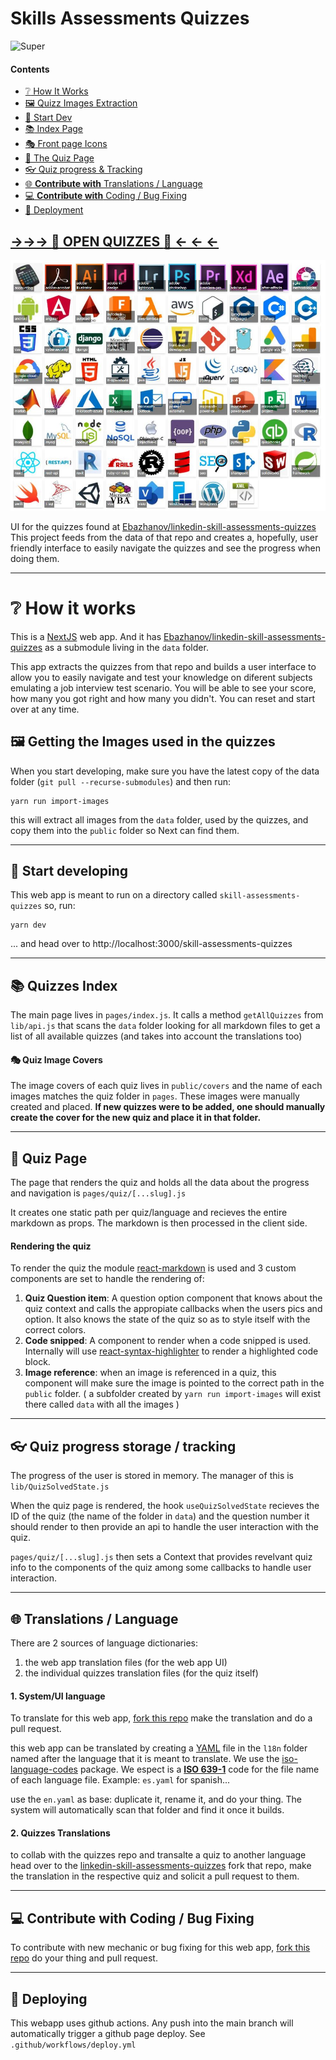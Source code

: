# Skills Assessments Quizzes 
![Super](https://img.shields.io/badge/Super-Awesome-green)

#### Contents
 - [:grey_question: How It Works](#how-it-works) 
 - [:framed_picture: Quizz Images Extraction](#imgs-extract) 
 - [:hammer: Start Dev](#dev-start) 
 - [:books: Index Page](#home-dev) 
 - [:performing_arts: Front page Icons](#covers) 
 - [:scroll: The Quiz Page](#quiz) 
 - [:eyeglasses: Quiz progress & Tracking](#tracking) 
 - [:globe_with_meridians: **Contribute with** Translations / Language](#translations)
 - [:computer: **Contribute with** Coding / Bug Fixing](#contribute)
 - [:rocket: Deployment](#deploy) 


## [→→→ **:open_book: OPEN QUIZZES :open_book:** ← ← ← ](https://bandinopla.github.io/skill-assessments-quizzes/)

![Quizzes on Many Topics](cover.jpg)

UI for the quizzes found at [Ebazhanov/linkedin-skill-assessments-quizzes](https://github.com/Ebazhanov/linkedin-skill-assessments-quizzes/)
This project feeds from the data of that repo and creates a, hopefully, user friendly interface to easily navigate the quizzes and see the progress when doing them.

---
# :grey_question: How it works
This is a [NextJS](https://nextjs.org/) web app. And it has [Ebazhanov/linkedin-skill-assessments-quizzes](https://github.com/Ebazhanov/linkedin-skill-assessments-quizzes/) as a submodule living in the `data` folder. 

This app extracts the quizzes from that repo and builds a user interface to allow you to easily navigate and test your knowledge on diferent subjects emulating a job interview test scenario. You will be able to see your score, how many you got right and how many you didn't. You can reset and start over at any time.


## <a id="imgs-extract"></a>:framed_picture: Getting the Images used in the quizzes

When you start developing, make sure you have the latest copy of the data folder (`git pull --recurse-submodules`) and then run:

```
yarn run import-images
```

this will extract all images from the `data` folder, used by the quizzes, and copy them into the `public` folder so Next can find them.

---
## <a id="dev-start"></a>:hammer: Start developing
This web app is meant to run on a directory called `skill-assessments-quizzes` so, run:
```
yarn dev
```
... and head over to http://localhost:3000/skill-assessments-quizzes

---
## <a id="home-dev"></a>:books: Quizzes Index
The main page lives in `pages/index.js`. It calls a method `getAllQuizzes` from `lib/api.js` that scans the `data` folder looking for all markdown files to get a list of all available quizzes (and takes into account the translations too)

#### <a id="covers"></a>:performing_arts: Quiz Image Covers
The image covers of each quiz lives in `public/covers` and the name of each images matches the quiz folder in `pages`. These images were manually created and placed. **If new quizzes were to be added, one should manually create the cover for the new quiz and place it in that folder.**

---
## <a id="quiz"></a>:scroll: Quiz Page
The page that renders the quiz and holds all the data about the progress and navigation is `pages/quiz/[...slug].js`

It creates one static path per quiz/language and recieves the entire markdown as props. The markdown is then processed in the client side.

#### Rendering the quiz
To render the quiz the module [react-markdown](https://www.npmjs.com/package/react-markdown) is used and 3 custom components are set to handle the rendering of:
1. **Quiz Question item**: A question option component that knows about the quiz context and calls the appropiate callbacks when the users pics and option. It also knows the state of the quiz so as to style itself with the correct colors.
2. **Code snipped**: A component to render when a code snipped is used. Internally will use [react-syntax-highlighter](https://www.npmjs.com/package/react-syntax-highlighter) to render a highlighted code block.
3. **Image reference**: when an image is referenced in a quiz, this component will make sure the image is pointed to the correct path in the `public` folder. ( a subfolder created by `yarn run import-images` will exist there called `data` with all the images )

---
## <a id="tracking"></a>:eyeglasses: Quiz progress storage / tracking
The progress of the user is stored in memory. The manager of this is `lib/QuizSolvedState.js`

When the quiz page is rendered, the hook `useQuizSolvedState` recieves the ID of the quiz (the name of the folder in `data`) and the question number it should render to then provide an api to handle the user interaction with the quiz. 

`pages/quiz/[...slug].js` then sets a Context that provides revelvant quiz info to the components of the quiz among some callbacks to handle user interaction.

---
## <a id="translations"></a>:globe_with_meridians: Translations / Language
There are 2 sources of language dictionaries:
1. the web app translation files (for the web app UI)
2. the individual quizzes translation files (for the quiz itself)

#### 1. System/UI language
To translate for this web app, [fork this repo](https://github.com/bandinopla/skill-assessments-quizzes) make the translation and do a pull request.

this web app can be translated by creating a [YAML](https://yaml.org/) file in the `l18n` folder named after the language that it is meant to translate. We use the [iso-language-codes](https://www.npmjs.com/package/iso-language-codes) package. We espect is a **[ISO 639-1](https://en.wikipedia.org/wiki/ISO_639-1)** code for the file name of each language file. Example: `es.yaml` for spanish...

use the `en.yaml` as base: duplicate it, rename it, and do your thing. The system will automatically scan that folder and find it once it builds.

#### 2. Quizzes Translations
to collab with the quizzes repo and transalte a quiz to another language head over to the [linkedin-skill-assessments-quizzes](https://github.com/Ebazhanov/linkedin-skill-assessments-quizzes) fork that repo, make the translation in the respective quiz and solicit a pull request to them.

---
## <a id="contribute"></a>:computer: **Contribute with** Coding / Bug Fixing
To contribute with new mechanic or bug fixing for this web app, [fork this repo](https://github.com/bandinopla/skill-assessments-quizzes) do your thing and pull request.

---
## <a id="deploy"></a>:rocket: Deploying
This webapp uses github actions. Any push into the main branch will automatically trigger a github page deploy. See `.github/workflows/deploy.yml`